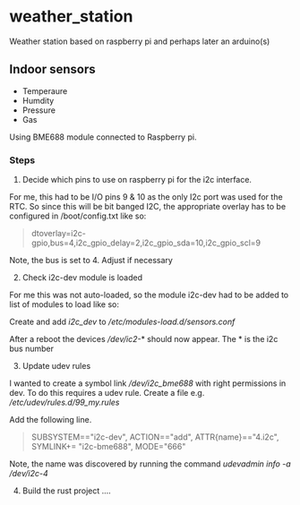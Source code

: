 # weather_station

Weather station based on raspberry pi and perhaps later an arduino(s)

## Indoor sensors
 - Temperaure
 - Humdity
 - Pressure
 - Gas

Using BME688 module connected to Raspberry pi.

### Steps

1. Decide which pins to use on raspberry pi for the i2c interface.

For me, this had to be I/O pins 9 & 10 as the only I2c port was used for the RTC.
So since this will be bit banged I2C, the appropriate overlay has to be configured
in /boot/config.txt like so:

> dtoverlay=i2c-gpio,bus=4,i2c_gpio_delay=2,i2c_gpio_sda=10,i2c_gpio_scl=9

Note, the bus is set to 4. Adjust if necessary

2. Check i2c-dev module is loaded

For me this was not auto-loaded, so the module i2c-dev had to
be added to list of modules to load like so:

Create and add *i2c_dev* to */etc/modules-load.d/sensors.conf*

After a reboot the devices */dev/ic2-** should now appear. The * is the i2c bus number

3. Update udev rules

I wanted to create a symbol link */dev/i2c_bme688* with right permissions in dev. To do this
requires a udev rule. Create a file e.g. */etc/udev/rules.d/99_my.rules*

Add the following line.

> SUBSYSTEM=="i2c-dev", ACTION=="add", ATTR{name}=="4.i2c", SYMLINK+= "i2c-bme688", MODE="666"

Note, the name was discovered by running the command *udevadmin info -a /dev/i2c-4*

4. Build the rust project ....
